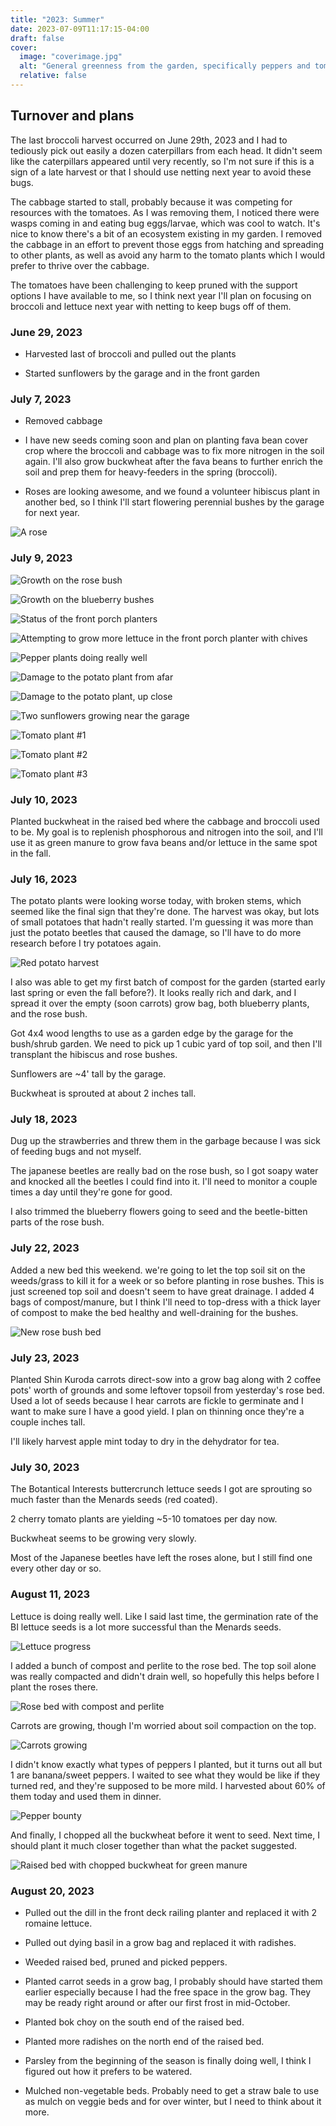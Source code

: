 ```yaml
---
title: "2023: Summer"
date: 2023-07-09T11:17:15-04:00
draft: false
cover:
  image: "coverimage.jpg"
  alt: "General greenness from the garden, specifically peppers and tomatoes"
  relative: false
---
```


## Turnover and plans

The last broccoli harvest occurred on June 29th, 2023 and I had to tediously pick out easily a dozen caterpillars from each head. It didn't seem like the caterpillars appeared until very recently, so I'm not sure if this is a sign of a late harvest or that I should use netting next year to avoid these bugs.

The cabbage started to stall, probably because it was competing for resources with the tomatoes. As I was removing them, I noticed there were wasps coming in and eating bug eggs/larvae, which was cool to watch. It's nice to know there's a bit of an ecosystem existing in my garden. I removed the cabbage in an effort to prevent those eggs from hatching and spreading to other plants, as well as avoid any harm to the tomato plants which I would prefer to thrive over the cabbage.

The tomatoes have been challenging to keep pruned with the support options I have available to me, so I think next year I'll plan on focusing on broccoli and lettuce next year with netting to keep bugs off of them.

### June 29, 2023

* Harvested last of broccoli and pulled out the plants

* Started sunflowers by the garage and in the front garden

### July 7, 2023

* Removed cabbage

* I have new seeds coming soon and plan on planting fava bean cover crop where the broccoli and cabbage was to fix more nitrogen in the soil again. I'll also grow buckwheat after the fava beans to further enrich the soil and prep them for heavy-feeders in the spring (broccoli).

* Roses are looking awesome, and we found a volunteer hibiscus plant in another bed, so I think I'll start flowering perennial bushes by the garage for next year.

![A rose](July5-rose.jpg)

### July 9, 2023

![Growth on the rose bush](July9-rose.jpg)

![Growth on the blueberry bushes](July9-blueberries.jpg)

![Status of the front porch planters](July9-frontporch.jpg)

![Attempting to grow more lettuce in the front porch planter with chives](July9-lettucechives.jpg)

![Pepper plants doing really well](July9-peppers.jpg)

![Damage to the potato plant from afar](July9-potatodamage1.jpg)

![Damage to the potato plant, up close](July9-potatodamage2.jpg)

![Two sunflowers growing near the garage](July9-sunflowers.jpg)

![Tomato plant #1](July9-tomato1.jpg)

![Tomato plant #2](July9-tomato2.jpg)

![Tomato plant #3](July9-tomato3.jpg)

### July 10, 2023

Planted buckwheat in the raised bed where the cabbage and broccoli used to be. My goal is to replenish phosphorous and nitrogen into the soil, and I'll use it as green manure to grow fava beans and/or lettuce in the same spot in the fall.

### July 16, 2023

The potato plants were looking worse today, with broken stems, which seemed like the final sign that they're done. The harvest was okay, but lots of small potatoes that hadn't really started. I'm guessing it was more than just the potato beetles that caused the damage, so I'll have to do more research before I try potatoes again.

![Red potato harvest](July16-potatoharvest.jpg)

I also was able to get my first batch of compost for the garden (started early last spring or even the fall before?). It looks really rich and dark, and I spread it over the empty (soon carrots) grow bag, both blueberry plants, and the rose bush.

Got 4x4 wood lengths to use as a garden edge by the garage for the bush/shrub garden. We need to pick up 1 cubic yard of top soil, and then I'll transplant the hibiscus and rose bushes.

Sunflowers are ~4' tall by the garage.

Buckwheat is sprouted at about 2 inches tall.

### July 18, 2023

Dug up the strawberries and threw them in the garbage because I was sick of feeding bugs and not myself.

The japanese beetles are really bad on the rose bush, so I got soapy water and knocked all the beetles I could find into it. I'll need to monitor a couple times a day until they're gone for good.

I also trimmed the blueberry flowers going to seed and the beetle-bitten parts of the rose bush.

### July 22, 2023

Added a new bed this weekend. we're going to let the top soil sit on the weeds/grass to kill it for a week or so before planting in rose bushes. This is just screened top soil and doesn't seem to have great drainage. I added 4 bags of compost/manure, but I think I'll need to top-dress with a thick layer of compost to make the bed healthy and well-draining for the bushes.

![New rose bush bed](July22-newbed.jpg)

### July 23, 2023

Planted Shin Kuroda carrots direct-sow into a grow bag along with 2 coffee pots' worth of grounds and some leftover topsoil from yesterday's rose bed. Used a lot of seeds because I hear carrots are fickle to germinate and I want to make sure I have a good yield. I plan on thinning once they're a couple inches tall.

I'll likely harvest apple mint today to dry in the dehydrator for tea.

### July 30, 2023

The Botantical Interests buttercrunch lettuce seeds I got are sprouting so much faster than the Menards seeds (red coated).

2 cherry tomato plants are yielding ~5-10 tomatoes per day now.

Buckwheat seems to be growing very slowly.

Most of the Japanese beetles have left the roses alone, but I still find one every other day or so.

### August 11, 2023

Lettuce is doing really well. Like I said last time, the germination rate of the BI lettuce seeds is a lot more successful than the Menards seeds.

![Lettuce progress](Aug11-lettuce.jpg)

I added a bunch of compost and perlite to the rose bed. The top soil alone was really compacted and didn't drain well, so hopefully this helps before I plant the roses there.

![Rose bed with compost and perlite](Aug11-rosebed.jpg)

Carrots are growing, though I'm worried about soil compaction on the top.

![Carrots growing](Aug11-carrots.jpg)

I didn't know exactly what types of peppers I planted, but it turns out all but 1 are banana/sweet peppers. I waited to see what they would be like if they turned red, and they're supposed to be more mild. I harvested about 60% of them today and used them in dinner.

![Pepper bounty](Aug11-pepperharvest.jpg)

And finally, I chopped all the buckwheat before it went to seed. Next time, I should plant it much closer together than what the packet suggested.

![Raised bed with chopped buckwheat for green manure](Aug11-gardenbed.jpg)

### August 20, 2023

* Pulled out the dill in the front deck railing planter and replaced it with 2 romaine lettuce.

* Pulled out dying basil in a grow bag and replaced it with radishes.

* Weeded raised bed, pruned and picked peppers.

* Planted carrot seeds in a grow bag, I probably should have started them earlier especially because I had the free space in the grow bag. They may be ready right around or after our first frost in mid-October.

* Planted bok choy on the south end of the raised bed.

* Planted more radishes on the north end of the raised bed.

* Parsley from the beginning of the season is finally doing well, I think I figured out how it prefers to be watered.

* Mulched non-vegetable beds. Probably need to get a straw bale to use as mulch on veggie beds and for over winter, but I need to think about it more.
